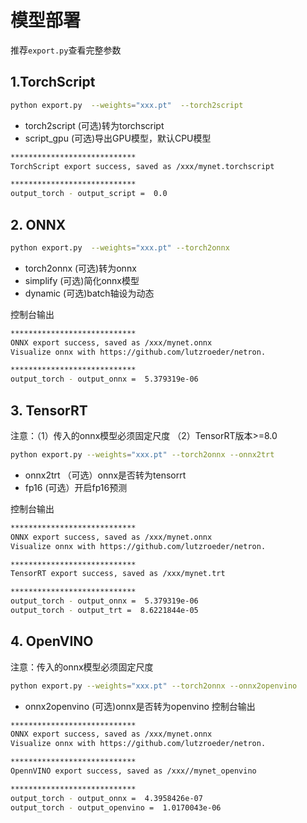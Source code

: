 # 模型部署

推荐`export.py`查看完整参数

## 1.TorchScript
```bash
python export.py  --weights="xxx.pt"  --torch2script
```
- torch2script       (可选)转为torchscript
- script_gpu         (可选)导出GPU模型，默认CPU模型
```bash
****************************
TorchScript export success, saved as /xxx/mynet.torchscript

****************************
output_torch - output_script =  0.0
```

## 2. ONNX

```bash
python export.py  --weights="xxx.pt" --torch2onnx
```
- torch2onnx   (可选)转为onnx
- simplify     (可选)简化onnx模型
- dynamic      (可选)batch轴设为动态



控制台输出

```bash
****************************
ONNX export success, saved as /xxx/mynet.onnx
Visualize onnx with https://github.com/lutzroeder/netron.

****************************
output_torch - output_onnx =  5.379319e-06
```



## 3. TensorRT

注意：（1）传入的onnx模型必须固定尺度 （2）TensorRT版本>=8.0

```bash
python export.py --weights="xxx.pt" --torch2onnx --onnx2trt 
```
- onnx2trt  （可选）onnx是否转为tensorrt
- fp16       (可选）开启fp16预测



控制台输出

```bash
****************************
ONNX export success, saved as /xxx/mynet.onnx
Visualize onnx with https://github.com/lutzroeder/netron.

****************************
TensorRT export success, saved as /xxx/mynet.trt

****************************
output_torch - output_onnx =  5.379319e-06
output_torch - output_trt =  8.6221844e-05
```

## 4. OpenVINO
注意：传入的onnx模型必须固定尺度
```bash
python export.py --weights="xxx.pt" --torch2onnx --onnx2openvino 
```
- onnx2openvino  (可选)onnx是否转为openvino
控制台输出

```bash
****************************
ONNX export success, saved as /xxx/mynet.onnx
Visualize onnx with https://github.com/lutzroeder/netron.

****************************
OpennVINO export success, saved as /xxx//mynet_openvino

****************************
output_torch - output_onnx =  4.3958426e-07
output_torch - output_openvino =  1.0170043e-06
```